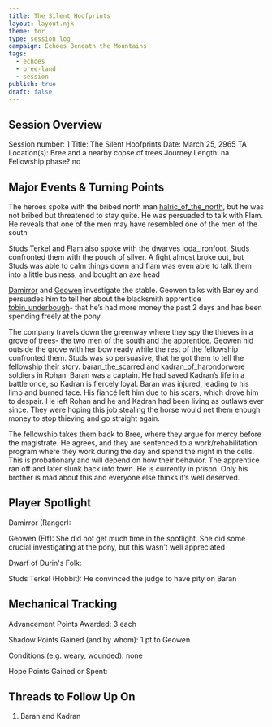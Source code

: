 ```yaml
---
title: The Silent Hoofprints
layout: layout.njk
theme: tor
type: session log
campaign: Echoes Beneath the Mountains
tags:
  - echoes
  - bree-land
  - session
publish: true
draft: false
---
```


## Session Overview
Session number: 1
Title: The Silent Hoofprints
Date: March 25, 2965 TA
Location(s): Bree and a nearby copse of trees
Journey Length: na
Fellowship phase? no

## Major Events & Turning Points
The heroes spoke with the bribed north man [halric_of_the_north](.md), but he was not bribed but threatened to stay quite. He was persuaded to talk with Flam. He reveals that one of the men may have resembled one of the men of the south

[Studs Terkel](Studs%20Terkel.md) and [Flam](Flam.md) also spoke with the dwarves [loda_ironfoot](loda_ironfoot.md). Studs confronted them with the pouch of silver. A fight almost broke out, but Studs was able to calm things down and flam was even able to talk them into a little business, and bought an axe head

[Damirror](Damirror.md) and [Geowen](Geowen.md) investigate the stable. Geowen talks with Barley and persuades him to tell her about the blacksmith apprentice [tobin_underbough](tobin_underbough.md)- that he’s had more money the past 2 days and has been spending freely at the pony.

The company travels down the greenway where they spy the thieves in a grove of trees- the two men of the south and the apprentice. Geowen hid outside the grove with her bow ready while the rest of the fellowship confronted them. Studs was so persuasive, that he got them to tell the fellowship their story. [baran_the_scarred](baran_the_scarred.md) and [kadran_of_harondor](kadran_of_harondor.md)were soldiers in Rohan. Baran was a captain. He had saved Kadran’s life in a battle once, so Kadran is fiercely loyal. Baran was injured, leading to his limp and burned face. His fiancé left him due to his scars, which drove him to despair. He left Rohan and he and Kadran had been living as outlaws ever since. They were hoping this job stealing the horse would net them enough money to stop thieving and go straight again.

The fellowship takes them back to Bree, where they argue for mercy before the magistrate. He agrees, and they are sentenced to a work/rehabilitation program where they work during the day and spend the night in the cells. This is probationary and will depend on how their behavior. The apprentice ran off and later slunk back into town. He is currently in prison. Only his brother is mad about this and everyone else thinks it’s well deserved.

## Player Spotlight
Damirror (Ranger):

Geowen (Elf): She did not get much time in the spotlight. She did some crucial investigating at the pony, but this wasn’t well appreciated

Dwarf of Durin's Folk:

Studs Terkel (Hobbit): He convinced the judge to have pity on Baran

## Mechanical Tracking
Advancement Points Awarded: 3 each

Shadow Points Gained (and by whom): 1 pt to Geowen

Conditions (e.g. weary, wounded): none

Hope Points Gained or Spent:

## Threads to Follow Up On
1. Baran and Kadran
